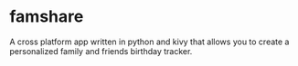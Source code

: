 # famshare
A cross platform app written in python and kivy that allows you to create a personalized family and friends birthday tracker.
